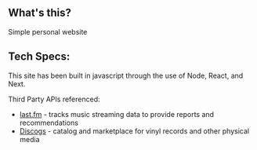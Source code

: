 ## What's this?

Simple personal website

## Tech Specs:

This site has been built in javascript through the use of Node, React, and Next.

Third Party APIs referenced:
- [last.fm](https://www.last.fm/api) - tracks music streaming data to provide reports and recommendations
- [Discogs](https://www.discogs.com/developers) - catalog and marketplace for vinyl records and other physical media
